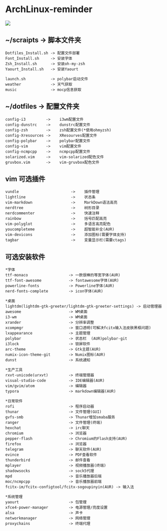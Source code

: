 # ArchLinux-reminder

![](https://github.com/Pipapa/ArchLinux-Dotfiles/blob/master/screen.png)

## ~/scraipts -> 脚本文件夹 

    Dotfiles_Install.sh -> 配置文件部署
    Font_Install.sh     -> 安装字体
    Zsh_Install.sh      -> 安装oh-my-zsh
    Yaourt_Install.sh   -> 安装Yaourt
    
    launch.sh           -> polybar启动文件
    weather             -> 天气获取
    music               -> mocp信息获取

## ~/dotfiles -> 配置文件夹 

    config-i3         ->    i3wm配置文件  
    config-dunstrc    ->    dunstrc配置文件
    config-zsh        ->    zsh配置文件(*使用ohmyzsh)
    config-Xresources ->    XResourves配置文件
    config-polybar    ->    polybar配置文件
    config-vim        ->    vim配置文件  
    config-ncmpcpp    ->    ncmpcpp配置文件
    solarized.vim     ->    vim-solarized配色文件  
    gruvbox.vim       ->    vim-gruvbox配色文件

## vim 可选插件 

	vundle                       ->    插件管理
	lightline                    ->    状态条  
	vim-markdown                 ->    MarkDown语法高亮  
	nerdtree                     ->    树形目录
	nerdcommenter                ->    快速注释
	rainbow                      ->    括号匹配高亮
	vim-polyglot                 ->    多语言高亮配色
	youcompleteme                ->    超智能补全(AUR)
	vim-devicons                 ->    添加图标(需要字体支持)
	tagbar                       ->    变量显示栏(需要ctags)

## 可选安装软件 


	*字体
	ttf-monaco                  -> 一款很棒的等宽字体(AUR)
	ttf-font-awesome            -> fontawesome字体(AUR)
	powerline-fonts             -> Powerline字体(AUR)
	nerd-fonts-complete         -> icon字体(AUR)
	
	*桌面
	lightdm(lightdm-gtk-greeter/lightdm-gtk-greeter-settings) -> 启动管理器
	awesome                     -> WM桌面
	i3-wm                       -> WM桌面
	xrander                     -> 分辨率调整
	xcompmgr                    -> 窗口透明(可解决fcitx输入法皮肤黑框问题)
	lxappearance                -> 主题管理
	polybar                     -> 状态栏	(AUR)polybar-git    
	i3lock                      -> 锁屏软件
	arc-theme                   -> Gtk主题(AUR)
	numix-icon-theme-git        -> Numix图标(AUR)
	dunst                       -> 系统通知
	
	*生产工具
	rxvt-unicode(urxvt)         -> 终端管理器
	visual-studio-code          -> IDE编辑器(AUR)
	vim/gvim/atom               -> 编辑器
	typora                      -> markdown编辑器(AUR)
	
	*日常软件
	rofi                        -> 程序启动器  
	thunar                      -> 文件管理(GUI)
	gvfs-smb                    -> Thunar增加smaba服务
	ranger                      -> 文件管理(终端)
	hexchat                     -> irc聊天
	chromium                    -> 浏览器
	pepper-flash                -> Chromium的Flash支持(AUR)
	firefox                     -> 浏览器
	telegram                    -> 聊天软件(AUR)
	evince                      -> PDF查看软件
	thunderbird                 -> 邮件查看
	mplayer                     -> 视频播放器(终端)
	shadowsocks                 -> sock5代理
	mpd                         -> 音乐播放器后端
	moc/ncmpcpp                 -> 音乐播放器前端
	fcitx-im/fcitx-configtool/fcitx-sogoupinyin(AUR) -> 输入法
	
	*系统管理
	yaourt                      -> 包管理
	xfce4-power-manager         -> 电源管理/亮度设置
	alsa                        -> 声卡
	networkmanager              -> 网络管理
	proxychains                 -> 终端代理
